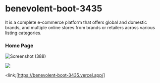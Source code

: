 # benevolent-boot-3435
It is a complete e-commerce platform that offers global and domestic brands, and multiple online stores from brands or retailers across various listing categories.
<h3>Home Page</h3>

![Screenshot (388)](https://github.com/Shahid0143/benevolent-boot-3435/assets/112757232/f3b1d167-8b28-409d-9589-22cf7cc9f761)

<img src="https://columbia.scene7.com/is/image/ColumbiaSportswear2/03-09_37758_NewArrivals_Sub_v0_XL?$aem_pjpeg$" />

<link;[https://benevolent-boot-3435.vercel.app/]
